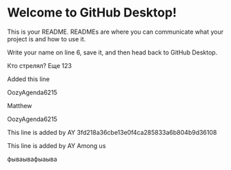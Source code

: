 # Welcome to GitHub Desktop!

This is your README. READMEs are where you can communicate what your project is and how to use it.

Write your name on line 6, save it, and then head back to GitHub Desktop.


Кто стрелял?
Еще
123

Added this line

OozyAgenda6215

Matthew

OozyAgenda6215


This line is added by AY
3fd218a36cbe13e0f4ca285833a6b804b9d36108


This line is added by AY
Among us


фываывафыаыва


